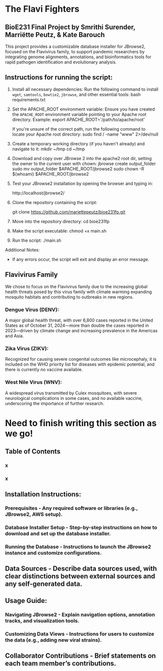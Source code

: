 # The Flavi Fighters
## BioE231 Final Project by Smrithi Surender, Marriëtte Peutz, & Kate Barouch

This project provides a customizable database installer for JBrowse2, focused on the Flavivirus family, to support pandemic researchers by integrating genome alignments, annotations, and bioinformatics tools for rapid pathogen identification and evolutionary analysis.

## Instructions for running the script:

1. Install all necessary dependencies:
   Run the following command to install `wget`, `samtools`, `bowtie2`, `jbrowse`, and other essential tools:
      bash requirements.txt

2. Set the APACHE_ROOT environment variable:
   Ensure you have created the `APACHE_ROOT` environment variable pointing to your Apache root directory.
   Example:
       export APACHE_ROOT='/path/to/apache/root'

   If you're unsure of the correct path, run the following command to locate your Apache root directory:
       sudo find / -name "www" 2>/dev/null

3. Create a temporary working directory (if you haven't already) and navigate to it:
      mkdir ~/tmp
      cd ~/tmp

4. Download and copy over JBrowse 2 into the apache2 root dir, setting the owner to the current user with chown:
      jbrowse create output_folder
      sudo mv output_folder $APACHE_ROOT/jbrowse2
      sudo chown -R $(whoami) $APACHE_ROOT/jbrowse2

5. Test your JBrowse2 installation by opening the browser and typing in:
   
      http://localhost/jbrowse2/

7. Clone the repository containing the script:
   
   git clone https://github.com/mariettepeutz/bioe231fp.git

9. Move into the repository directory:
   cd bioe231fp

10. Make the script executable:
   chmod +x main.sh

11. Run the script:
   ./main.sh

Additional Notes:
- If any errors occur, the script will exit and display an error message.

## Flavivirus Family

We chose to focus on the Flavivirus family due to the increasing global health threats posed by this virus family with climate warming expanding mosquito habitats and contributing to outbreaks in new regions.

### Dengue Virus (DENV): 
A major global health threat, with over 6,800 cases reported in the United States as of October 31, 2024—more than double the cases reported in 2023—driven by climate change and increasing prevalence in the Americas and Asia.

### Zika Virus (ZIKV): 
Recognized for causing severe congenital outcomes like microcephaly, it is included on the WHO priority list for diseases with epidemic potential, and there is currently no vaccine available.

### West Nile Virus (WNV): 
A widespread virus transmitted by Culex mosquitoes, with severe neurological complications in some cases, and no available vaccine, underscoring the importance of further research.

# Need to finish writing this section as we go!
## Table of Contents
### x
### x

## Installation Instructions:
### Prerequisites - Any required software or libraries (e.g., JBrowse2, AWS setup).
### Database Installer Setup - Step-by-step instructions on how to download and set up the database installer.
### Running the Database - Instructions to launch the JBrowse2 instance and customize configurations.

## Data Sources - Describe data sources used, with clear distinctions between external sources and any self-generated data.

## Usage Guide:
### Navigating JBrowse2 - Explain navigation options, annotation tracks, and visualization tools.
### Customizing Data Views - Instructions for users to customize the data (e.g., adding new viral strains).

## Collaborator Contributions - Brief statements on each team member’s contributions.

